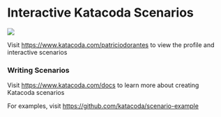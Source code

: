 # Interactive Katacoda Scenarios

[![](http://shields.katacoda.com/katacoda/patriciodorantes/count.svg)](https://www.katacoda.com/patriciodorantes "Get your profile on Katacoda.com")

Visit https://www.katacoda.com/patriciodorantes to view the profile and interactive scenarios

### Writing Scenarios
Visit https://www.katacoda.com/docs to learn more about creating Katacoda scenarios

For examples, visit https://github.com/katacoda/scenario-example
